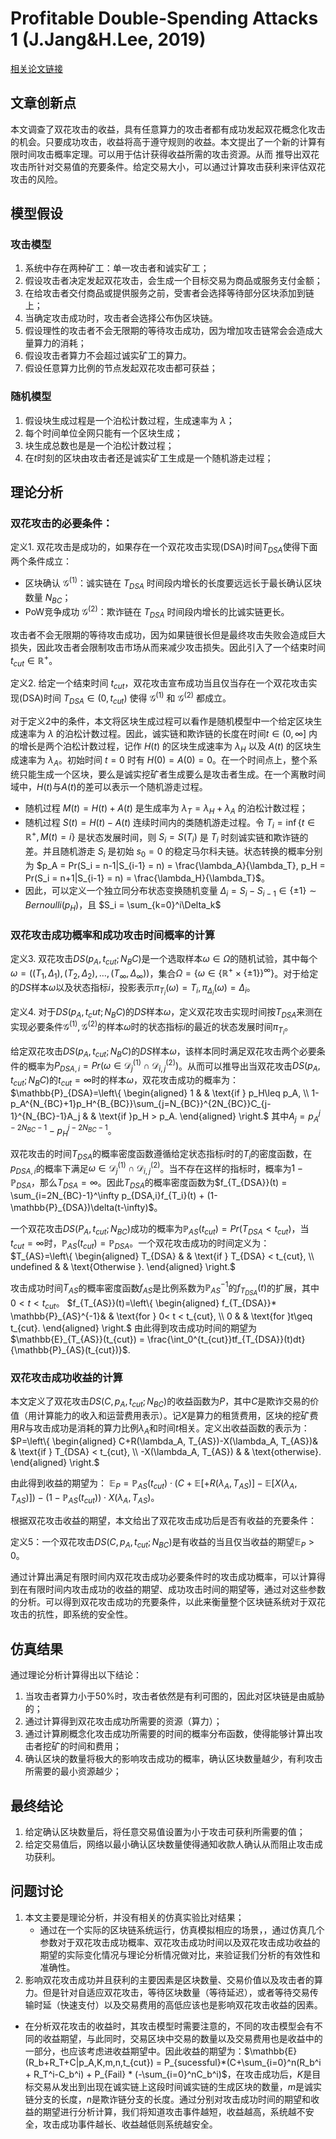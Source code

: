 # Profitable Double-Spending Attacks 1 (J.Jang&H.Lee, 2019)

[相关论文链接](./../Papers/3.%20Profitable%20Double-Spending%20Attacks(J.Jang&H.Lee,%20Mar.2019).pdf)

## 文章创新点

本文调查了双花攻击的收益，具有任意算力的攻击者都有成功发起双花概念化攻击的机会。只要成功攻击，收益将高于遵守规则的收益。本文提出了一个新的计算有限时间攻击概率定理。可以用于估计获得收益所需的攻击资源。从而
推导出双花攻击所针对交易值的充要条件。给定交易大小，可以通过计算攻击获利来评估双花攻击的风险。

## 模型假设
### 攻击模型

1. 系统中存在两种矿工：单一攻击者和诚实矿工；
2. 假设攻击者决定发起双花攻击，会生成一个目标交易为商品或服务支付金额；
3. 在给攻击者交付商品或提供服务之前，受害者会选择等待部分区块添加到链上；
4. 当确定攻击成功时，攻击者会选择公布伪区块链。
5. 假设理性的攻击者不会无限期的等待攻击成功，因为增加攻击链常会会造成大量算力的消耗；
6. 假设攻击者算力不会超过诚实矿工的算力。
7. 假设任意算力比例的节点发起双花攻击都可获益；
### 随机模型

1. 假设块生成过程是一个泊松计数过程，生成速率为 $\lambda$；
2. 每个时间单位全网只能有一个区块生成；
3. 块生成总数也是是一个泊松计数过程；
4. 在$t$时刻的区块由攻击者还是诚实矿工生成是一个随机游走过程；

## 理论分析

### 双花攻击的必要条件：

定义1. 双花攻击是成功的，如果存在一个双花攻击实现(DSA)时间$T_{DSA}$使得下面两个条件成立：
  * 区块确认 $\mathcal{G}^{(1)}$：诚实链在 $T_{DSA}$ 时间段内增长的长度要远远长于最长确认区块数量 $N_{BC}$；
  * PoW竞争成功 $\mathcal{G}^{(2)}$：欺诈链在 $T_{DSA}$ 时间段内增长的比诚实链更长。

攻击者不会无限期的等待攻击成功，因为如果链很长但是最终攻击失败会造成巨大损失，因此攻击者会限制攻击市场从而来减少攻击损失。因此引入了一个结束时间 $t_{cut}\in \mathbb{R}^+$。

定义2. 给定一个结束时间 $t_{cut}$，双花攻击宣布成功当且仅当存在一个双花攻击实现(DSA)时间 $T_{DSA} \in (0, t_{cut})$ 使得 $\mathcal{G}^{(1)}$ 和 $\mathcal{G}^{(2)}$ 都成立。

对于定义2中的条件，本文将区块生成过程可以看作是随机模型中一个给定区块生成速率为 $\lambda$ 的泊松计数过程。因此，诚实链和欺诈链的长度在时间$t\in(0, \infty]$ 内的增长是两个泊松计数过程，记作 $H(t)$ 的区块生成速率为 $\lambda_H$ 以及 $A(t)$ 的区块生成速率为 $\lambda_A$。初始时间 $t=0$ 时有 $H(0)=A(0)=0$。在一个时间点上，整个系统只能生成一个区块，要么是诚实挖矿者生成要么是攻击者生成。在一个离散时间域中，$H(t)$与$A(t)$的差可以表示一个随机游走过程。
  * 随机过程 $M(t) = H(t)+A(t)$ 是生成率为 $\lambda_T = \lambda_H+\lambda_A$ 的泊松计数过程；
  * 随机过程 $S(t) = H(t)-A(t)$ 连续时间内的类随机游走过程。令 $T_i = \inf\{t\in\mathbb{R}^+, M(t) = i\}$ 是状态发展时间，则 $S_i = S(T_i)$ 是 $T_i$ 时刻诚实链和欺诈链的差。并且随机游走 $S_i$ 是初始 $s_0 = 0$ 的稳定马尔科夫链。状态转换的概率分别为 $p_A = Pr(S_i = n-1|S_{i-1} = n) = \frac{\lambda_A}{\lambda_T}, p_H = Pr(S_i = n+1|S_{i-1} = n) = \frac{\lambda_H}{\lambda_T}$。
  * 因此，可以定义一个独立同分布状态变换随机变量 $\Delta_i = S_i-S_{i-1}\in\{\pm1\}\sim Bernoulli(p_H)$，且 $S_i = \sum_{k=0}^i\Delta_k$

### 双花攻击成功概率和成功攻击时间概率的计算

定义3. 双花攻击$DS(p_A, t_{cut};N_BC)$是一个选取样本$\omega\in\Omega$的随机试验，其中每个$\omega = ((T_1,\Delta_1), (T_2,\Delta_2), \dots, (T_\infty,\Delta_\infty))$，集合$\Omega = \{\omega\in\{\mathbb{R}^+\times\{\pm1\}\}^\infty\}$。对于给定的$DS$样本$\omega$以及状态指标$i$，投影表示$\pi_{T_i}(\omega) = T_i, \pi_{\Delta_i}(\omega) = \Delta_i$。

定义4. 对于$DS(p_A, t_cut;N_BC)$的$DS$样本$\omega$，定义双花攻击实现时间按$T_{DSA}$来测在实现必要条件$\mathcal{G}^(1),\mathcal{G}^{(2)}$的样本$\omega$时的状态指标$i$的最近的状态发展时间$\pi_{T_i}$。

给定双花攻击$DS(p_A, t_{cut};N_BC)$的$DS$样本$\omega$，该样本同时满足双花攻击两个必要条件的概率为$P_{DSA,i} = Pr(\omega\in\mathcal{D}_j^{(1)}\cap\mathcal{D}_{i,j}^{(2)})$。从而可以推导出当双花攻击$DS(p_A, t_{cut};N_BC)$的$t_{cut} = \infty$时的样本$\omega$，双花攻击成功的概率为：
 $\mathbb{P}_{DSA}=\left\{
    \begin{aligned}
    1 &  & \text{if } p_H\leq p_A, \\
    1-p_A^{N_{BC}+1}p_H^{B_{BC}}\sum_{j=N_{BC}}^{2N_{BC}}C_{j-1}^{N_{BC}-1}A_j &  & \text{if }p_H > p_A.
    \end{aligned}
  \right.$
其中$A_j = p_A^{j-2N_{BC}-1} - p_H^{j-2N_{BC}-1}$。

双花攻击的时间$T_{DSA}$的概率密度函数遵循给定状态指标$i$时的$T_i$的密度函数，在$p_{DSA,i}$的概率下满足$\omega\in\mathcal{D}_j^{(1)}\cap\mathcal{D}_{i,j}^{(2)}$。当不存在这样的指标时，概率为$1-\mathbb{P}_{DSA}$，那么$T_{DSA} = \infty$。因此$T_{DSA}$的概率密度函数为$f_{T_{DSA}}(t) = \sum_{i=2N_{BC}-1}^\infty p_{DSA,i}f_{T_i}(t) + (1-\mathbb{P}_{DSA})\delta(t-\infty)$。

一个双花攻击$DS (P_A, t_{cut};N_{BC})$成功的概率为$\mathbb{P}_{AS}(t_{cut}) = Pr(T_{DSA} < t_{cut})$，当$t_{cut} = \infty$时，$\mathbb{P}_{AS}(t_{cut}) = \mathbb{P}_{DSA}$。一个双花攻击成功的时间定义为：
$T_{AS}=\left\{
    \begin{aligned}
    T_{DSA} &  & \text{if } T_{DSA} < t_{cut}, \\
    undefined &  & \text{Otherwise }.
    \end{aligned}
  \right.$

攻击成功时间$T_{AS}$的概率密度函数$f_{AS}$是比例系数为$\mathbb{P}_{AS}^{-1}$的$f_{T_{DSA}}(t)$的扩展，其中$0<t<t_{cut}$。
$f_{T_{AS}}(t)=\left\{
    \begin{aligned}
    f_{T_{DSA}}* \mathbb{P}_{AS}^{-1}&  & \text{for } 0< t < t_{cut}, \\
    0 &  & \text{for }t\geq t_{cut}.
    \end{aligned}
  \right.$
由此得到攻击成功时间的期望为$\mathbb{E}_{T_{AS}}(t_{cut}) = \frac{\int_0^{t_{cut}}tf_{T_{DSA}}(t)dt}{\mathbb{P}_{AS}(t_{cut})}$.

### 双花攻击成功收益的计算

本文定义了双花攻击$DS(C,p_A,t_{cut};N_{BC})$的收益函数为$P$，其中$C$是欺诈交易的价值（用计算能力的收入和运营费用表示）。记$X$是算力的租赁费用，区块的挖矿费用$R$与攻击成功是消耗的算力比例$\lambda_A$和时间$t$相关。定义出收益函数的表示为：
$P=\left\{
    \begin{aligned}
    C+R(\lambda_A, T_{AS})-X(\lambda_A, T_{AS})&  & \text{if } T_{DSA} < t_{cut}, \\
    -X(\lambda_A, T_{AS}) &  & \text{otherwise}.
    \end{aligned}
  \right.$

  由此得到收益的期望为：
  $\mathbb{E}_P = \mathbb{P}_{AS}(t_{cut})\cdot (C + \mathbb{E}[+R(\lambda_A, T_{AS})] - \mathbb{E}[X(\lambda_A, T_{AS})]) - (1- \mathbb{P}_{AS}(t_{cut}))\cdot X(\lambda_A, T_{AS})$。

  根据双花攻击收益的期望，本文给出了双花攻击成功后是否有收益的充要条件：

  定义5：一个双花攻击$DS(C,p_A,t_{cut};N_{BC})$是有收益的当且仅当收益的期望$\mathbb{E}_P > 0$。

通过计算出满足有限时间内双花攻击成功必要条件时的攻击成功概率，可以计算得到在有限时间内攻击成功的收益的期望、成功攻击时间的期望等，通过对这些参数的分析。可以得到双花攻击成功的充要条件，以此来衡量整个区块链系统对于双花攻击的抗性，即系统的安全性。

## 仿真结果

通过理论分析计算得出以下结论：

1. 当攻击者算力小于50%时，攻击者依然是有利可图的，因此对区块链是由威胁的；
2. 通过计算得到双花攻击成功所需要的资源（算力）；
3. 通过计算刷概念化攻击成功所需要的时间的概率分布函数，使得能够计算出攻击者挖矿的时间和费用；
4. 确认区块的数量将极大的影响攻击成功的概率，确认区块数量越少，有利攻击所需要的最小资源越少；

## 最终结论

1. 给定确认区块数量后，将任意交易值设置为小于攻击可获利所需要的值；
2. 给定交易值后，网络以最小确认区块数量使得通知收款人确认从而阻止攻击成功获利。

## 问题讨论

1. 本文主要是理论分析，并没有相关的仿真实验比对结果；
   * 通过在一个实际的区块链系统运行，仿真模拟相应的场景，，通过仿真几个参数对于双花攻击成功概率、双花攻击成功时间以及双花攻击成功收益的期望的实际变化情况与理论分析情况做对比，来验证我们分析的有效性和准确性。
2. 影响双花攻击成功并且获利的主要因素是区块数量、交易价值以及攻击者的算力。但是针对自适应双花攻击，等待区块数量（等待延迟），或者等待交易传输时延（快速支付）以及交易费用的高低应该也是影响双花攻击收益的因素。
  * 在分析双花攻击的收益时，其攻击模型时需要注意的，不同的攻击模型会有不同的收益期望，与此同时，交易区块中交易的数量以及交易费用也是收益中的一部分，也应该考虑进收益期望中。因此收益的期望为：$\mathbb{E}(R_b+R_T+C|p_A,K,m,n,t_{cut}) = P_{sucessful}*(C+\sum_{i=0}^n(R_b^i + R_T^i-C_b^i) + P_{Fail} * (-\sum_{i=0}^nC_b^i)$，在攻击成功后，$K$是目标交易从发出到出现在诚实链上这段时间诚实链的生成区块的数量，$m$是诚实链分支的长度，$n$是欺诈链分支的长度。通过分别对攻击成功时间的期望和收益的期望进行分析计算，我们将知道攻击事件越短，收益越高，系统越不安全，攻击成功事件越长、收益越低则系统越安全。